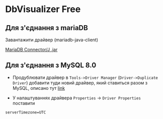 # DbVisualizer Free 

## Для з'єднання з mariaDB

Завантажити драйвер (mariadb-java-client)

[MariaDB Connector/J .jar](https://downloads.mariadb.org/connector-java/+releases/) 

## Для з'єднання з MySQL 8.0

- Продублювати драйвер в `Tools->Driver Manager` (`Driver->Duplicate Driver`) добавити туди новий драйвер, який ставиться разом з MySQL, описано тут  [link](https://medium.com/@orafaelreis/workaround-to-unable-to-load-authentication-plugin-caching-sha2-password-message-85ddf6a98611)

- У налаштуваннях драйвера `Properties` -> `Driver Properties` поставити

```
serverTimezone=UTC
```

